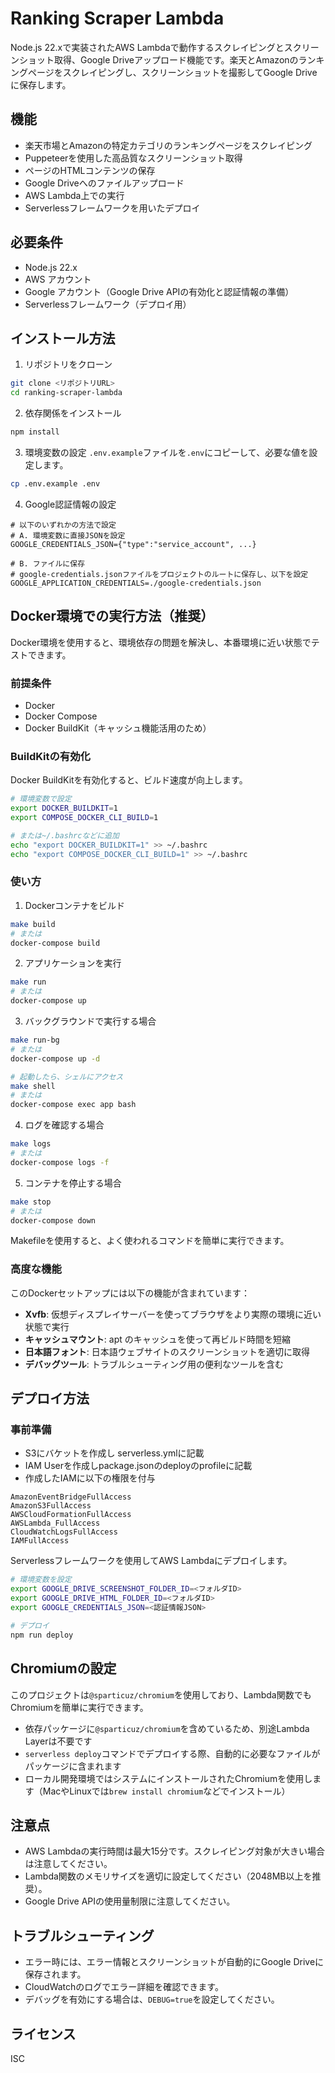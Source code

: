 # Ranking Scraper Lambda

Node.js 22.xで実装されたAWS Lambdaで動作するスクレイピングとスクリーンショット取得、Google Driveアップロード機能です。楽天とAmazonのランキングページをスクレイピングし、スクリーンショットを撮影してGoogle Driveに保存します。

## 機能

- 楽天市場とAmazonの特定カテゴリのランキングページをスクレイピング
- Puppeteerを使用した高品質なスクリーンショット取得
- ページのHTMLコンテンツの保存
- Google Driveへのファイルアップロード
- AWS Lambda上での実行
- Serverlessフレームワークを用いたデプロイ

## 必要条件

- Node.js 22.x
- AWS アカウント
- Google アカウント（Google Drive APIの有効化と認証情報の準備）
- Serverlessフレームワーク（デプロイ用）

## インストール方法

1. リポジトリをクローン
```bash
git clone <リポジトリURL>
cd ranking-scraper-lambda
```

2. 依存関係をインストール
```bash
npm install
```

3. 環境変数の設定
`.env.example`ファイルを`.env`にコピーして、必要な値を設定します。
```bash
cp .env.example .env
```

4. Google認証情報の設定
```
# 以下のいずれかの方法で設定
# A. 環境変数に直接JSONを設定
GOOGLE_CREDENTIALS_JSON={"type":"service_account", ...}

# B. ファイルに保存
# google-credentials.jsonファイルをプロジェクトのルートに保存し、以下を設定
GOOGLE_APPLICATION_CREDENTIALS=./google-credentials.json
```

## Docker環境での実行方法（推奨）

Docker環境を使用すると、環境依存の問題を解決し、本番環境に近い状態でテストできます。

### 前提条件
- Docker
- Docker Compose
- Docker BuildKit（キャッシュ機能活用のため）

### BuildKitの有効化
Docker BuildKitを有効化すると、ビルド速度が向上します。

```bash
# 環境変数で設定
export DOCKER_BUILDKIT=1
export COMPOSE_DOCKER_CLI_BUILD=1

# または~/.bashrcなどに追加
echo "export DOCKER_BUILDKIT=1" >> ~/.bashrc
echo "export COMPOSE_DOCKER_CLI_BUILD=1" >> ~/.bashrc
```

### 使い方

1. Dockerコンテナをビルド
```bash
make build
# または
docker-compose build
```

2. アプリケーションを実行
```bash
make run
# または
docker-compose up
```

3. バックグラウンドで実行する場合
```bash
make run-bg
# または
docker-compose up -d

# 起動したら、シェルにアクセス
make shell
# または
docker-compose exec app bash
```

4. ログを確認する場合
```bash
make logs
# または
docker-compose logs -f
```

5. コンテナを停止する場合
```bash
make stop
# または
docker-compose down
```

Makefileを使用すると、よく使われるコマンドを簡単に実行できます。

### 高度な機能

このDockerセットアップには以下の機能が含まれています：

- **Xvfb**: 仮想ディスプレイサーバーを使ってブラウザをより実際の環境に近い状態で実行
- **キャッシュマウント**: apt のキャッシュを使って再ビルド時間を短縮
- **日本語フォント**: 日本語ウェブサイトのスクリーンショットを適切に取得
- **デバッグツール**: トラブルシューティング用の便利なツールを含む

## デプロイ方法

### 事前準備
- S3にバケットを作成し serverless.ymlに記載
- IAM Userを作成しpackage.jsonのdeployのprofileに記載
- 作成したIAMに以下の権限を付与

```
AmazonEventBridgeFullAccess
AmazonS3FullAccess
AWSCloudFormationFullAccess
AWSLambda_FullAccess
CloudWatchLogsFullAccess
IAMFullAccess
```

Serverlessフレームワークを使用してAWS Lambdaにデプロイします。

```bash
# 環境変数を設定
export GOOGLE_DRIVE_SCREENSHOT_FOLDER_ID=<フォルダID>
export GOOGLE_DRIVE_HTML_FOLDER_ID=<フォルダID>
export GOOGLE_CREDENTIALS_JSON=<認証情報JSON>

# デプロイ
npm run deploy
```

## Chromiumの設定

このプロジェクトは`@sparticuz/chromium`を使用しており、Lambda関数でもChromiumを簡単に実行できます。

- 依存パッケージに`@sparticuz/chromium`を含めているため、別途Lambda Layerは不要です
- `serverless deploy`コマンドでデプロイする際、自動的に必要なファイルがパッケージに含まれます
- ローカル開発環境ではシステムにインストールされたChromiumを使用します（MacやLinuxでは`brew install chromium`などでインストール）

## 注意点

- AWS Lambdaの実行時間は最大15分です。スクレイピング対象が大きい場合は注意してください。
- Lambda関数のメモリサイズを適切に設定してください（2048MB以上を推奨）。
- Google Drive APIの使用量制限に注意してください。

## トラブルシューティング

- エラー時には、エラー情報とスクリーンショットが自動的にGoogle Driveに保存されます。
- CloudWatchのログでエラー詳細を確認できます。
- デバッグを有効にする場合は、`DEBUG=true`を設定してください。

## ライセンス

ISC
